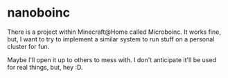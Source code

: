 # nanoboinc


There is a project within Minecraft@Home called Microboinc.
It works fine, but, I want to try to implement a similar system to run stuff on a personal cluster for fun.

Maybe I'll open it up to others to mess with. I don't anticipate it'll be used for real things, but, hey :D.